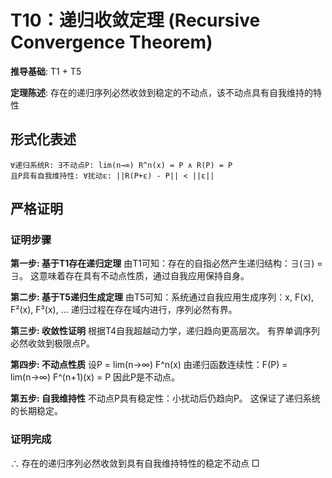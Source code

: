 # T10：递归收敛定理 (Recursive Convergence Theorem)

**推导基础**: T1 + T5

**定理陈述**: 存在的递归序列必然收敛到稳定的不动点，该不动点具有自我维持的特性

## 形式化表述
```
∀递归系统R: ∃不动点P: lim(n→∞) R^n(x) = P ∧ R(P) = P
且P具有自我维持性: ∀扰动ε: ||R(P+ε) - P|| < ||ε||
```

## 严格证明

### 证明步骤

**第一步: 基于T1存在递归定理**
由T1可知：存在的自指必然产生递归结构：∃(∃) = ∃。
这意味着存在具有不动点性质，通过自我应用保持自身。

**第二步: 基于T5递归生成定理**
由T5可知：系统通过自我应用生成序列：x, F(x), F²(x), F³(x), ...
递归过程在存在域内进行，序列必然有界。

**第三步: 收敛性证明**
根据T4自我超越动力学，递归趋向更高层次。
有界单调序列必然收敛到极限点P。

**第四步: 不动点性质**
设P = lim(n→∞) F^n(x)
由递归函数连续性：F(P) = lim(n→∞) F^(n+1)(x) = P
因此P是不动点。

**第五步: 自我维持性**
不动点P具有稳定性：小扰动后仍趋向P。
这保证了递归系统的长期稳定。

### 证明完成
∴ 存在的递归序列必然收敛到具有自我维持特性的稳定不动点 □